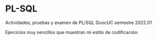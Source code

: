 # PL-SQL
Actividades, pruebas y examen de PL/SQL DuocUC semestre 2022.01

Ejercicios muy sencillos que muestran mi estilo de codificación.

